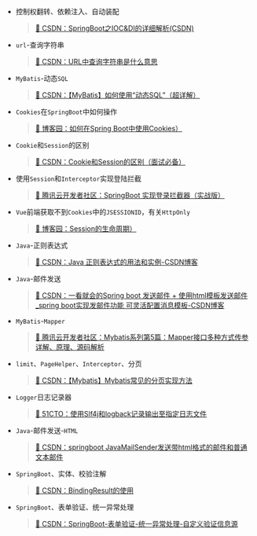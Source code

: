 - 控制权翻转、依赖注入、自动装配
  >[📖 CSDN：SpringBoot之IOC&DI的详细解析(CSDN)](https://blog.csdn.net/qq_69748833/article/details/135117530?ops_request_misc=%257B%2522request%255Fid%2522%253A%2522171621602916777224496712%2522%252C%2522scm%2522%253A%252220140713.130102334..%2522%257D&request_id=171621602916777224496712&biz_id=0&utm_medium=distribute.pc_search_result.none-task-blog-2~all~sobaiduend~default-2-135117530-null-null.142^v100^pc_search_result_base1&utm_term=IOC%20DI&spm=1018.2226.3001.4187)

- `url`-查询字符串
  >[📖 CSDN：URL中查询字符串是什么意思](https://blog.csdn.net/vip_wangsai/article/details/51999108)

- `MyBatis`-动态`SQL`
  >[📖 CSDN：【MyBatis】如何使用“动态SQL”（超详解）](https://blog.csdn.net/weixin_44825912/article/details/130433302)

- `Cookies`在`SpringBoot`中如何操作
  >[📖 博客园：如何在Spring Boot中使用Cookies）](https://www.cnblogs.com/xichji/p/11793439.html)

- `Cookie`和`Session`的区别
  >[📖 CSDN：Cookie和Session的区别（面试必备）](https://blog.csdn.net/chen13333336677/article/details/100939030)

- 使用`Session`和`Interceptor`实现登陆拦截
  >[📖 腾讯云开发者社区：SpringBoot 实现登录拦截器（实战版）](https://cloud.tencent.com/developer/article/1860615)

- `Vue`前端获取不到`Cookies`中的`JSESSIONID`，有关`HttpOnly`
  >[📖 博客园：Session的生命周期）](https://www.cnblogs.com/binger/archive/2013/03/19/2970171.html)

- `Java`-正则表达式
  > [📖 CSDN：Java 正则表达式的用法和实例-CSDN博客](https://blog.csdn.net/weixin_43860260/article/details/91417485)

- `Java`-邮件发送
  > [📖 CSDN：一看就会的Spring boot 发送邮件 + 使用html模板发送邮件_spring boot实现发邮件功能 可灵活配置消息模板-CSDN博客](https://blog.csdn.net/qq1328585964/article/details/123737477)

- `MyBatis`-`Mapper`
  > [📖 腾讯云开发者社区：Mybatis系列第5篇：Mapper接口多种方式传参详解、原理、源码解析](https://cloud.tencent.com/developer/article/1551940)

- `limit`、`PageHelper`、`Interceptor`、分页
  > [📖 CSDN：【Mybatis】Mybatis常见的分页实现方法](https://blog.csdn.net/huweiliyi/article/details/107910959)
  
- `Logger`日志记录器
  >  [📖 51CTO：使用Slf4j和logback记录输出至指定日志文件](https://blog.51cto.com/u_16213370/10202731#:~:text=%E9%80%9A%E8%BF%87%E9%85%8D%E7%BD%AE)

- `Java`-邮件发送-`HTML`
  >  [📖 CSDN：springboot JavaMailSender发送带html格式的邮件和普通文本邮件](https://blog.csdn.net/zongmaomx/article/details/105278668)

- `SpringBoot`、实体、校验注解
  >  [📖 CSDN：BindingResult的使用](https://blog.csdn.net/laok186/article/details/88972179)

- `SpringBoot`、表单验证、统一异常处理
  >  [📖 CSDN：SpringBoot-表单验证-统一异常处理-自定义验证信息源](https://www.cnblogs.com/ludangxin/p/15113954.html#:~:text=%E5%88%9B%E5%BB%BA%E8%A1%A8%E5%8D%95%E9%AA%8C%E8%AF%81%E9%85%8D%E7%BD%AE,%E6%9C%89%E9%94%99%EF%BC%8C%E9%A9%AC%E4%B8%8A%E6%8A%9B%E5%87%BA%E3%80%82)
